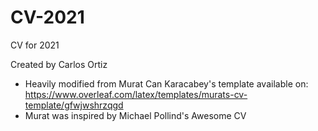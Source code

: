 # CV-2021
CV for 2021

Created by Carlos Ortiz
- Heavily modified from Murat Can Karacabey's template available on: https://www.overleaf.com/latex/templates/murats-cv-template/gfwjwshrzqgd
- Murat was inspired by Michael Pollind's Awesome CV 
